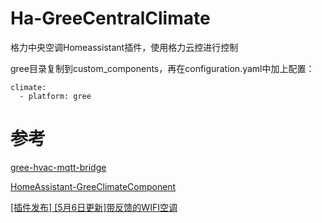 # Ha-GreeCentralClimate
格力中央空调Homeassistant插件，使用格力云控进行控制

gree目录复制到custom_components，再在configuration.yaml中加上配置：
```
climate:
  - platform: gree
```

# 参考
[gree-hvac-mqtt-bridge](https://github.com/arthurkrupa/gree-hvac-mqtt-bridge)

[HomeAssistant-GreeClimateComponent](https://github.com/RobHofmann/HomeAssistant-GreeClimateComponent)

[[插件发布] [5月6日更新]带反馈的WIFI空调](https://bbs.hassbian.com/forum.php?mod=viewthread&tid=3651)
